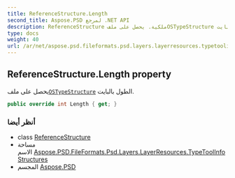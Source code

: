```yaml
---
title: ReferenceStructure.Length
second_title: Aspose.PSD لمرجع .NET API
description: ReferenceStructure ملكية. يحصل على ملفOSTypeStructure الطول بالبايت.
type: docs
weight: 40
url: /ar/net/aspose.psd.fileformats.psd.layers.layerresources.typetoolinfostructures/referencestructure/length/
---
```

## ReferenceStructure.Length property

يحصل على ملف[`OSTypeStructure`](../../../aspose.psd.fileformats.psd.layers.layerresources/ostypestructure/) الطول بالبايت.

```csharp
public override int Length { get; }
```

### أنظر أيضا

* class [ReferenceStructure](../)
* مساحة الاسم [Aspose.PSD.FileFormats.Psd.Layers.LayerResources.TypeToolInfoStructures](../../referencestructure/)
* المجسم [Aspose.PSD](../../../)


